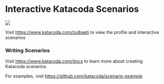 # Interactive Katacoda Scenarios

[![](http://shields.katacoda.com/katacoda/zulbaeti/count.svg)](https://www.katacoda.com/zulbaeti "Get your profile on Katacoda.com")

Visit https://www.katacoda.com/zulbaeti to view the profile and interactive scenarios

### Writing Scenarios
Visit https://www.katacoda.com/docs to learn more about creating Katacoda scenarios

For examples, visit https://github.com/katacoda/scenario-example

